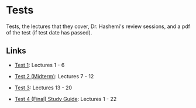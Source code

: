 # Tests
Tests, the lectures that they cover, Dr. Hashemi's review sessions, and a pdf of the test (if test date has passed).

## Links 
- [Test 1](./test_1): Lectures 1 - 6
  
- [Test 2 (Midterm)](./test_2): Lectures 7 - 12

- [Test 3](./test_3): Lectures 13 - 20

- [Test 4 (Final) Study Guide](./test_4): Lectures 1 - 22

